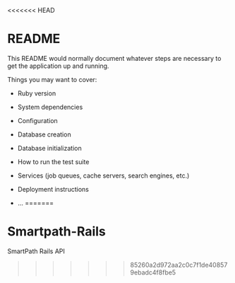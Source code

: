 <<<<<<< HEAD
# README

This README would normally document whatever steps are necessary to get the
application up and running.

Things you may want to cover:

* Ruby version

* System dependencies

* Configuration

* Database creation

* Database initialization

* How to run the test suite

* Services (job queues, cache servers, search engines, etc.)

* Deployment instructions

* ...
=======
# Smartpath-Rails
SmartPath Rails API
>>>>>>> 85260a2d972aa2c0c7f1de408579ebadc4f8fbe5
